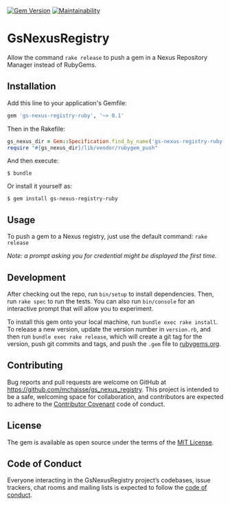 [![Gem Version](https://badge.fury.io/rb/gs-nexus-registry-ruby.svg)](http://badge.fury.io/rb/gs-nexus-registry-ruby)
[![Maintainability](https://api.codeclimate.com/v1/badges/76545bad12dd3d14ec1d/maintainability)](https://codeclimate.com/repos/5a39a3440a289c027a00038e/maintainability)

# GsNexusRegistry

Allow the command `rake release` to push a gem in a Nexus Repository Manager instead of RubyGems.

## Installation

Add this line to your application's Gemfile:

```ruby
gem 'gs-nexus-registry-ruby', '~> 0.1'
```

Then in the Rakefile:

```ruby
gs_nexus_dir = Gem::Specification.find_by_name('gs-nexus-registry-ruby').gem_dir
require "#{gs_nexus_dir}/lib/vendor/rubygem_push"
```

And then execute:

    $ bundle

Or install it yourself as:

    $ gem install gs-nexus-registry-ruby

## Usage

To push a gem to a Nexus registry, just use the default command: `rake release`

_Note: a prompt asking you for credential might be displayed the first time._

## Development

After checking out the repo, run `bin/setup` to install dependencies. Then, run `rake spec` to run the tests. You can also run `bin/console` for an interactive prompt that will allow you to experiment.

To install this gem onto your local machine, run `bundle exec rake install`. To release a new version, update the version number in `version.rb`, and then run `bundle exec rake release`, which will create a git tag for the version, push git commits and tags, and push the `.gem` file to [rubygems.org](https://rubygems.org).

## Contributing

Bug reports and pull requests are welcome on GitHub at https://github.com/mchaisse/gs_nexus_registry. This project is intended to be a safe, welcoming space for collaboration, and contributors are expected to adhere to the [Contributor Covenant](http://contributor-covenant.org) code of conduct.

## License

The gem is available as open source under the terms of the [MIT License](https://opensource.org/licenses/MIT).

## Code of Conduct

Everyone interacting in the GsNexusRegistry project’s codebases, issue trackers, chat rooms and mailing lists is expected to follow the [code of conduct](https://github.com/mchaisse/gs_nexus_registry/blob/master/CODE_OF_CONDUCT.md).
